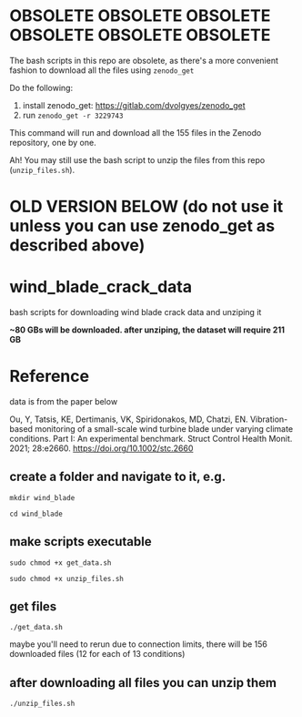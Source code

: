 # OBSOLETE OBSOLETE OBSOLETE OBSOLETE OBSOLETE OBSOLETE 

The bash scripts in this repo are obsolete, as there's a more convenient fashion to download all the files using `zenodo_get`

Do the following:
1. install zenodo_get: https://gitlab.com/dvolgyes/zenodo_get
2. run `zenodo_get -r 3229743`

This command will run and download all the 155 files in the Zenodo repository, one by one. 

Ah! You may still use the bash script to unzip the files from this repo (`unzip_files.sh`).

# OLD VERSION BELOW (do not use it unless you can use zenodo_get as described above)

# wind_blade_crack_data
bash scripts for downloading wind blade crack data and unziping it 

**~80 GBs will be downloaded. after unziping, the dataset will require 211 GB**

# Reference

data is from the paper below

Ou, Y, Tatsis, KE, Dertimanis, VK, Spiridonakos, MD, Chatzi, EN. Vibration-based monitoring of a small-scale wind turbine blade under varying climate conditions. Part I: An experimental benchmark. Struct Control Health Monit. 2021; 28:e2660. https://doi.org/10.1002/stc.2660

## create a folder and navigate to it, e.g.
`mkdir wind_blade`

`cd wind_blade`

## make scripts executable
`sudo chmod +x get_data.sh`

`sudo chmod +x unzip_files.sh`

## get files 
`./get_data.sh`

maybe you'll need to rerun due to connection limits, there will be 156 downloaded files (12 for each of 13 conditions)

## after downloading all files you can unzip them
`./unzip_files.sh`
